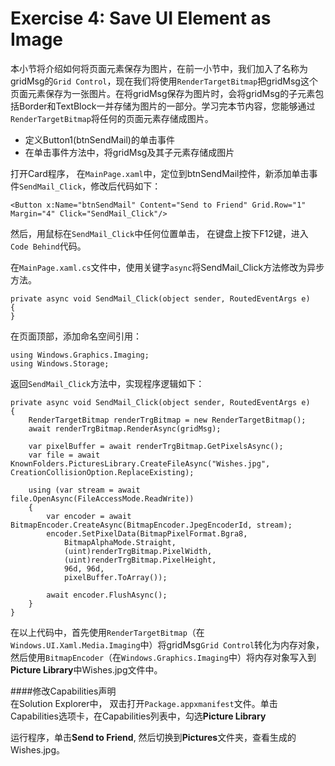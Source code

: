 # Exercise 4: Save UI Element as Image

本小节将介绍如何将页面元素保存为图片，在前一小节中，我们加入了名称为gridMsg的`Grid Control`，现在我们将使用`RenderTargetBitmap`把gridMsg这个页面元素保存为一张图片。在将gridMsg保存为图片时，会将gridMsg的子元素包括Border和TextBlock一并存储为图片的一部分。学习完本节内容，您能够通过`RenderTargetBitmap`将任何的页面元素存储成图片。

+ 定义Button1(btnSendMail)的单击事件  
+ 在单击事件方法中，将gridMsg及其子元素存储成图片

打开Card程序， 在`MainPage.xaml`中，定位到btnSendMail控件，新添加单击事件`SendMail_Click`，修改后代码如下：

	<Button x:Name="btnSendMail" Content="Send to Friend" Grid.Row="1" Margin="4" Click="SendMail_Click"/>

然后，用鼠标在`SendMail_Click`中任何位置单击， 在键盘上按下F12键，进入`Code Behind`代码。

在`MainPage.xaml.cs`文件中，使用关键字`async`将SendMail_Click方法修改为异步方法。

	private async void SendMail_Click(object sender, RoutedEventArgs e)
    {
	}

在页面顶部，添加命名空间引用：

	using Windows.Graphics.Imaging;
	using Windows.Storage;

返回`SendMail_Click`方法中，实现程序逻辑如下：

    private async void SendMail_Click(object sender, RoutedEventArgs e)
    {
        RenderTargetBitmap renderTrgBitmap = new RenderTargetBitmap();
        await renderTrgBitmap.RenderAsync(gridMsg);

        var pixelBuffer = await renderTrgBitmap.GetPixelsAsync();
        var file = await KnownFolders.PicturesLibrary.CreateFileAsync("Wishes.jpg", CreationCollisionOption.ReplaceExisting);

        using (var stream = await file.OpenAsync(FileAccessMode.ReadWrite))
        {
            var encoder = await BitmapEncoder.CreateAsync(BitmapEncoder.JpegEncoderId, stream);
            encoder.SetPixelData(BitmapPixelFormat.Bgra8,
                BitmapAlphaMode.Straight,
                (uint)renderTrgBitmap.PixelWidth,
                (uint)renderTrgBitmap.PixelHeight,
                96d, 96d,
                pixelBuffer.ToArray());

            await encoder.FlushAsync();
        }
    }

在以上代码中，首先使用`RenderTargetBitmap`（在`Windows.UI.Xaml.Media.Imaging`中）将gridMsg`Grid Control`转化为内存对象，然后使用`BitmapEncoder`（在`Windows.Graphics.Imaging`中）将内存对象写入到**Picture Library**中Wishes.jpg文件中。

####修改Capabilities声明  
在Solution Explorer中， 双击打开`Package.appxmanifest`文件。单击Capabilities选项卡，在Capabilities列表中，勾选**Picture Library**

运行程序，单击**Send to Friend**, 然后切换到**Pictures**文件夹，查看生成的Wishes.jpg。

